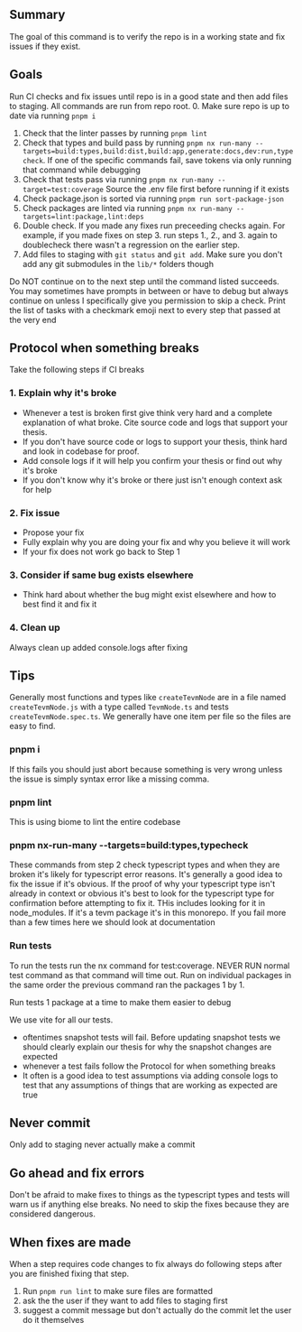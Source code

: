 ## Summary

The goal of this command is to verify the repo is in a working state and fix issues if they exist.

## Goals

Run CI checks and fix issues until repo is in a good state and then add files to staging. All commands are run from repo root.
0. Make sure repo is up to date via running `pnpm i`
1. Check that the linter passes by running `pnpm lint`
2. Check that types and build pass by running `pnpm nx run-many --targets=build:types,build:dist,build:app,generate:docs,dev:run,typecheck`. 
   If one of the specific commands fail, save tokens via only running that command while debugging
3. Check that tests pass via running `pnpm nx run-many --target=test:coverage`
   Source the .env file first before running if it exists
4. Check package.json is sorted via running `pnpm run sort-package-json`
5. Check packages are linted via running `pnpm nx run-many --targets=lint:package,lint:deps`
6. Double check. If you made any fixes run preceeding checks again. For example, if you made fixes on step 3. run steps 1., 2., and 3. again to doublecheck there wasn't a regression on the earlier step.
7. Add files to staging with `git status` and `git add`. Make sure you don't add any git submodules in the `lib/*` folders though

Do NOT continue on to the next step until the command listed succeeds. You may sometimes have prompts in between or have to debug but always continue on unless I specifically give you permission to skip a check.
Print the list of tasks with a checkmark emoji next to every step that passed at the very end

## Protocol when something breaks

Take the following steps if CI breaks

### 1. Explain why it's broke

- Whenever a test is broken first give think very hard and a complete explanation of what broke. Cite source code and logs that support your thesis.
- If you don't have source code or logs to support your thesis, think hard and look in codebase for proof. 
- Add console logs if it will help you confirm your thesis or find out why it's broke
- If you don't know why it's broke or there just isn't enough context ask for help

### 2. Fix issue

- Propose your fix
- Fully explain why you are doing your fix and why you believe it will work
- If your fix does not work go back to Step 1

### 3. Consider if same bug exists elsewhere

- Think hard about whether the bug might exist elsewhere and how to best find it and fix it

### 4. Clean up

Always clean up added console.logs after fixing

## Tips

Generally most functions and types like `createTevmNode` are in a file named `createTevmNode.js` with a type called `TevmNode.ts` and tests `createTevmNode.spec.ts`. We generally have one item per file so the files are easy to find.

### pnpm i

If this fails you should just abort because something is very wrong unless the issue is simply syntax error like a missing comma.

### pnpm lint

This is using biome to lint the entire codebase

### pnpm nx-run-many --targets=build:types,typecheck

These commands from step 2 check typescript types and when they are broken it's likely for typescript error reasons. It's generally a good idea to fix the issue if it's obvious.
If the proof of why your typescript type isn't already in context or obvious it's best to look for the typescript type for confirmation before attempting to fix it. THis includes looking for it in node_modules. If it's a tevm package it's in this monorepo. 
If you fail more than a few times here we should look at documentation

### Run tests

To run the tests run the nx command for test:coverage. NEVER RUN normal test command as that command will time out. Run on individual packages in the same order the previous command ran the packages 1 by 1.

Run tests 1 package at a time to make them easier to debug

We use vite for all our tests.

- oftentimes snapshot tests will fail. Before updating snapshot tests we should clearly explain our thesis for why the snapshot changes are expected
- whenever a test fails follow the Protocol for when something breaks
- It often is a good idea to test assumptions via adding console logs to test that any assumptions of things that are working as expected are true

## Never commit

Only add to staging never actually make a commit

## Go ahead and fix errors

Don't be afraid to make fixes to things as the typescript types and tests will warn us if anything else breaks. No need to skip the fixes because they are considered dangerous.

## When fixes are made

When a step requires code changes to fix always do following steps after you are finished fixing that step.

1. Run `pnpm run lint` to make sure files are formatted
2. ask the the user if they want to add files to staging first
3. suggest a commit message but don't actually do the commit let the user do it themselves
